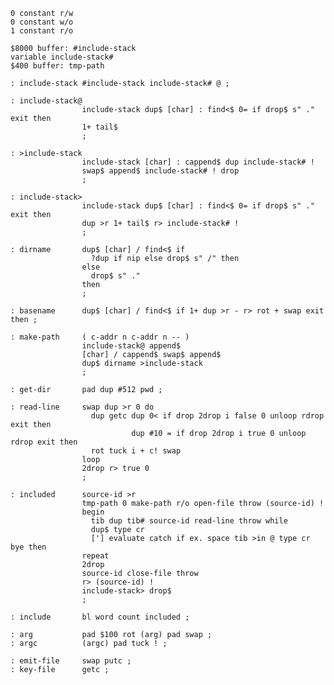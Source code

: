     0 constant r/w
    0 constant w/o
    1 constant r/o

    $8000 buffer: #include-stack
    variable include-stack#
    $400 buffer: tmp-path

    : include-stack #include-stack include-stack# @ ;

    : include-stack@
                    include-stack dup$ [char] : find<$ 0= if drop$ s" ." exit then
                    1+ tail$
                    ;

    : >include-stack
                    include-stack [char] : cappend$ dup include-stack# !
                    swap$ append$ include-stack# ! drop
                    ;

    : include-stack>
                    include-stack dup$ [char] : find<$ 0= if drop$ s" ." exit then
                    dup >r 1+ tail$ r> include-stack# !
                    ;

    : dirname       dup$ [char] / find<$ if
                      ?dup if nip else drop$ s" /" then
                    else
                      drop$ s" ."
                    then
                    ;

    : basename      dup$ [char] / find<$ if 1+ dup >r - r> rot + swap exit then ;

    : make-path     ( c-addr n c-addr n -- )
                    include-stack@ append$
                    [char] / cappend$ swap$ append$
                    dup$ dirname >include-stack
                    ;

    : get-dir       pad dup #512 pwd ;

    : read-line     swap dup >r 0 do
                      dup getc dup 0< if drop 2drop i false 0 unloop rdrop exit then
                               dup #10 = if drop 2drop i true 0 unloop rdrop exit then
                      rot tuck i + c! swap
                    loop
                    2drop r> true 0
                    ;

    : included      source-id >r
                    tmp-path 0 make-path r/o open-file throw (source-id) !
                    begin
                      tib dup tib# source-id read-line throw while
                      dup$ type cr
                      ['] evaluate catch if ex. space tib >in @ type cr bye then
                    repeat
                    2drop
                    source-id close-file throw
                    r> (source-id) !
                    include-stack> drop$
                    ;

    : include       bl word count included ;

    : arg           pad $100 rot (arg) pad swap ;
    : argc          (argc) pad tuck ! ;

    : emit-file     swap putc ;
    : key-file      getc ;
